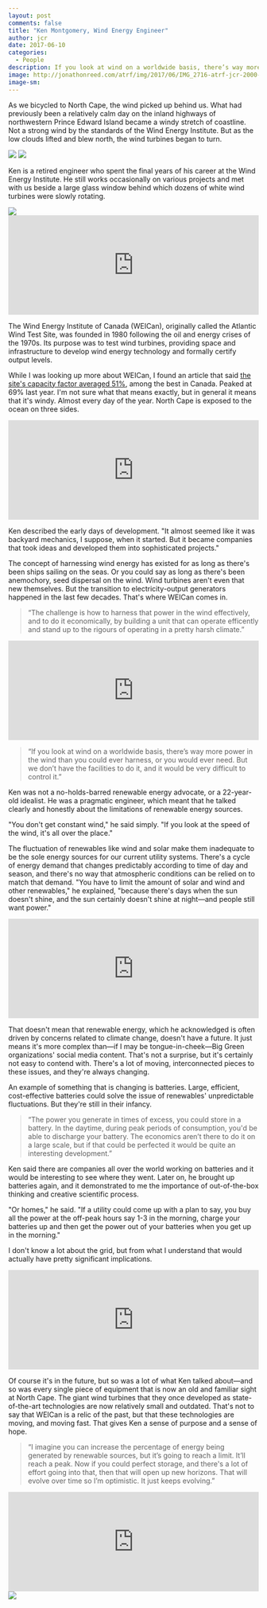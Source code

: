 ```yaml
---
layout: post
comments: false
title: "Ken Montgomery, Wind Energy Engineer"
author: jcr
date: 2017-06-10
categories:
  - People
description: If you look at wind on a worldwide basis, there’s way more power in the wind than you could ever harness, or you would ever need.
image: http://jonathonreed.com/atrf/img/2017/06/IMG_2716-atrf-jcr-2000-web.jpg
image-sm:
---
```


As we bicycled to North Cape, the wind picked up behind us. What had previously been a relatively calm day on the inland highways of northwestern Prince Edward Island became a windy stretch of coastline. Not a strong wind by the standards of the Wind Energy Institute. But as the low clouds lifted and blew north, the wind turbines began to turn.

<img src="http://jonathonreed.com/atrf/img/2017/06/IMG_2700-atrf-jcr-2000-web.jpg">

<img src="http://jonathonreed.com/atrf/img/2017/06/IMG_2707-atrf-jcr-2000-web.jpg">

Ken is a retired engineer who spent the final years of his career at the Wind Energy Institute. He still works occasionally on various projects and met with us beside a large glass window behind which dozens of white wind turbines were slowly rotating.

<img src="http://jonathonreed.com/atrf/img/2017/06/IMG_2715-atrf-jcr-2000-web.jpg">

<iframe width="100%" height="200" scrolling="no" frameborder="no" src="https://w.soundcloud.com/player/?url=https%3A//api.soundcloud.com/tracks/348763316&amp;color=%23ff5500&amp;auto_play=false&amp;hide_related=false&amp;show_comments=true&amp;show_user=true&amp;show_reposts=false&amp;show_teaser=true&amp;visual=true"></iframe>

The Wind Energy Institute of Canada (WEICan), originally called the Atlantic Wind Test Site, was founded in 1980 following the oil and energy crises of the 1970s. Its purpose was to test wind turbines, providing space and infrastructure to develop wind energy technology and formally certify output levels.

While I was looking up more about WEICan, I found an article that said <a href="http://www.huffingtonpost.ca/david-dodge/wind-energy-institute-investment_b_9852070.html" target="blank">the site's capacity factor averaged 51%</a>, among the best in Canada. Peaked at 69% last year. I'm not sure what that means exactly, but in general it means that it's windy. Almost every day of the year. North Cape is exposed to the ocean on three sides.

<iframe width="100%" height="200" scrolling="no" frameborder="no" src="https://w.soundcloud.com/player/?url=https%3A//api.soundcloud.com/tracks/348763271&amp;color=%23ff5500&amp;auto_play=false&amp;hide_related=false&amp;show_comments=true&amp;show_user=true&amp;show_reposts=false&amp;show_teaser=true&amp;visual=true"></iframe>

Ken described the early days of development. "It almost seemed like it was backyard mechanics, I suppose, when it started. But it became companies that took ideas and developed them into sophisticated projects."

The concept of harnessing wind energy has existed for as long as there's been ships sailing on the seas. Or you could say as long as there's been anemochory, seed dispersal on the wind. Wind turbines aren't even that new themselves. But the transition to electricity-output generators happened in the last few decades. That's where WEICan comes in.

<blockquote>&ldquo;The challenge is how to harness that power in the wind effectively, and to do it economically, by building a unit that can operate efficently and stand up to the rigours of operating in a pretty harsh climate.&rdquo;</blockquote>

<iframe width="100%" height="200" scrolling="no" frameborder="no" src="https://w.soundcloud.com/player/?url=https%3A//api.soundcloud.com/tracks/348763223&amp;color=%23ff5500&amp;auto_play=false&amp;hide_related=false&amp;show_comments=true&amp;show_user=true&amp;show_reposts=false&amp;show_teaser=true&amp;visual=true"></iframe>

<blockquote>&ldquo;If you look at wind on a worldwide basis, there&rsquo;s way more power in the wind than you could ever harness, or you would ever need. But we don&rsquo;t have the facilities to do it, and it would be very difficult to control it.&rdquo;</blockquote>

Ken was not a no-holds-barred renewable energy advocate, or a 22-year-old idealist. He was a pragmatic engineer, which meant that he talked clearly and honestly about the limitations of renewable energy sources. 

"You don't get constant wind," he said simply. "If you look at the speed of the wind, it's all over the place."

The fluctuation of renewables like wind and solar make them inadequate to be the sole energy sources for our current utility systems. There's a cycle of energy demand that changes predictably according to time of day and season, and there's no way that atmospheric conditions can be relied on to match that demand. "You have to limit the amount of solar and wind and other renewables," he explained, "because there's days when the sun doesn't shine, and the sun certainly doesn't shine at night—and people still want power."

<iframe width="100%" height="200" scrolling="no" frameborder="no" src="https://w.soundcloud.com/player/?url=https%3A//api.soundcloud.com/tracks/348763162&amp;color=%23ff5500&amp;auto_play=false&amp;hide_related=false&amp;show_comments=true&amp;show_user=true&amp;show_reposts=false&amp;show_teaser=true&amp;visual=true"></iframe>

That doesn't mean that renewable energy, which he acknowledged is often driven by concerns related to climate change, doesn't have a future. It just means it's more complex than—if I may be tongue-in-cheek—Big Green organizations' social media content. That's not a surprise, but it's certainly not easy to contend with. There's a lot of moving, interconnected pieces to these issues, and they're always changing.

An example of something that is changing is batteries. Large, efficient, cost-effective batteries could solve the issue of renewables' unpredictable fluctuations. But they're still in their infancy.

<blockquote>&ldquo;The power you generate in times of excess, you could store in a battery. In the daytime, during peak periods of consumption, you'd be able to discharge your battery. The economics aren&rsquo;t there to do it on a large scale, but if that could be perfected it would be quite an interesting development.&rdquo;</blockquote>

Ken said there are companies all over the world working on batteries and it would be interesting to see where they went. Later on, he brought up batteries again, and it demonstrated to me the importance of out-of-the-box thinking and creative scientific process. 

"Or homes," he said. "If a utility could come up with a plan to say, you buy all the power at the off-peak hours say 1-3 in the morning, charge your batteries up and then get the power out of your batteries when you get up in the morning."

I don't know a lot about the grid, but from what I understand that would actually have pretty significant implications.

<iframe width="100%" height="200" scrolling="no" frameborder="no" src="https://w.soundcloud.com/player/?url=https%3A//api.soundcloud.com/tracks/348763062&amp;color=%23ff5500&amp;auto_play=false&amp;hide_related=false&amp;show_comments=true&amp;show_user=true&amp;show_reposts=false&amp;show_teaser=true&amp;visual=true"></iframe>

Of course it's in the future, but so was a lot of what Ken talked about—and so was every single piece of equipment that is now an old and familiar sight at North Cape. The giant wind turbines that they once developed as state-of-the-art technologies are now relatively small and outdated. That's not to say that WEICan is a relic of the past, but that these technologies are moving, and moving fast. That gives Ken a sense of purpose and a sense of hope.

<blockquote>&ldquo;I imagine you can increase the percentage of energy being generated by renewable sources, but it&rsquo;s going to reach a limit. It&rsquo;ll reach a peak. Now if you could perfect storage, and there's a lot of effort going into that, then that will open up new horizons. That will evolve over time so I&rsquo;m optimistic. It just keeps evolving.&rdquo;</blockquote>

<iframe width="100%" height="200" scrolling="no" frameborder="no" src="https://w.soundcloud.com/player/?url=https%3A//api.soundcloud.com/tracks/348763008&amp;color=%23ff5500&amp;auto_play=false&amp;hide_related=false&amp;show_comments=true&amp;show_user=true&amp;show_reposts=false&amp;show_teaser=true&amp;visual=true"></iframe>

<img src="http://jonathonreed.com/atrf/img/2017/06/IMG_8643-atrf-ac-2000-web.jpg">